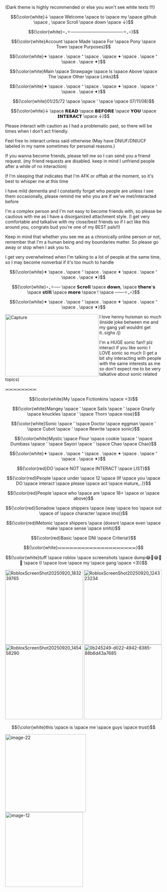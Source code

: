 (Dark theme is highly recommended or else you won't see white texts !!!)

$${\color{white}↓ \space Welcome \space to \space my \space github \space , \space Scroll \space down \space ↓}$$


$${\color{white}∘₊✧─────────────────✧₊∘}$$

$${\color{white}Account \space Made \space For \space Pony \space Town \space Purposes}$$

$${\color{white}✦ \space . \space ⁺ \space . \space ✦ \space . \space ⁺ \space . \space ✦}$$

$${\color{white}Main \space Strawpage \space Is \space Above \space The \space Other \space Links}$$

$${\color{white}✦ \space . \space ⁺ \space . \space ✦ \space . \space ⁺ \space . \space ✦}$$
 
$${\color{white}01/25/72 \space \space ' \space \space 07/11/08}$$ 

$${\color{white}↓ \space 𝗥𝗘𝗔𝗗 \space 𝗕𝗘𝗙𝗢𝗥𝗘 \space 𝗬𝗢𝗨 \space 𝗜𝗡𝗧𝗘𝗥𝗔𝗖𝗧 \space ↓}$$

Please interact with caution as I had a problematic past, so there will be times when I don't act friendly.

Feel free to interact unless said otherwise (May have DNIUF/DNIUCF labeled in my name sometimes for personal reasons.)

If you wanna become friends, please tell me so I can send you a friend request. (my friend requests are disabled. keep in mind I unfriend people after a while of no interaction)

If I'm sleeping that indicates that I'm AFK or offtab at the moment, so it's best to whisper me at this time

I have mild dementia and I constantly forget who people are unless I see them occasionally, please remind me who you are if we've met/interacted before

I'm a complex person and I'm not easy to become friends with, so please be cautious with me as I have a disorganized attachment style. (I get very comfortable and talkative with my close/best friends so if I act like this around you, congrats bud you're one of my BEST pals!!)

Keep in mind that whether you see me as a chronically online person or not, remember that I'm a human being and my boundaries matter. So please  go away or stop when I ask you to.

I get very overwhelmed when I'm talking to a lot of people at the same time, so I may become nonverbal if it's too much to handle

$${\color{white}✦ \space . \space ⁺ \space . \space ✦ \space . \space ⁺ \space . \space ✦}$$

$${\color{white}∘₊✧── \space 𝗦𝗰𝗿𝗼𝗹𝗹 \space 𝗱𝗼𝘄𝗻, \space 𝘁𝗵𝗲𝗿𝗲'𝘀 \space 𝘀𝘁𝗶𝗹𝗹 \space 𝗺𝗼𝗿𝗲 \space ! \space ───✧₊∘}$$
 
$${\color{white}✦ \space . \space ⁺ \space . \space ✦ \space . \space ⁺ \space . \space ✦}$$

<img align="left" width="300" height="200" alt="Capture" src="https://github.com/user-attachments/assets/91778086-63ac-4382-8332-8dbf8a42582d" />

I love henny huisman so much (inside joke between me and my gang yall wouldnt get it..sighs /j) 

I'm a HUGE sonic fan!! plz interact if you like sonic I LOVE sonic so much (I get a bit shy interacting with people with the same interests as me so don't expect me to be very talkative about sonic related topics)

⫘⫘⫘⫘⫘⫘⫘⫘

$${\color{white}My \space Fictionkins \space <3}$$

$${\color{white}Mangey \space ' \space Sails \space ' \space Gnarly \space knuckles \space ' \space Thorn \space rose}$$

$${\color{white}Sonic \space ' \space Doctor \space eggman \space ' \space Cubot \space ' \space Rewrite \space sonic}$$

$${\color{white}Mystic \space Flour \space cookie \space ' \space Dumbass \space ' \space Sayori \space ' \space Chao \space Chao}$$

$${\color{white}✦ \space . \space ⁺ \space . \space ✦ \space . \space ⁺ \space . \space ✦}$$

$${\color{red}DO \space NOT \space INTERACT \space LIST}$$

$${\color{red}People \space under \space 12 \space (If \space you \space DO \space interact \space please \space act \space mature,..)}$$

$${\color{red}People \space who \space are \space 18+ \space or \space above}$$

$${\color{red}Sonadow \space shippers \space (way \space too \space out \space of \space character \space imo)}$$

$${\color{red}Metonic \space shippers \space (doesnt \space even \space make \space sense \space smh)}$$

$${\color{red}Basic \space DNI \space Criteria!}$$

$${\color{white}⫘⫘⫘⫘⫘⫘⫘⫘⫘⫘⫘⫘⫘⫘⫘⫘⫘⫘⫘⫘}$$

$${\color{white}tuff \space roblox \space screenshots \space dump😂🤣😂🤣🤣 \space (I \space love \space my \space gang \space <3)}$$

<img align="left" width="250" height="240" alt="RobloxScreenShot20250920_183239765" src="https://github.com/user-attachments/assets/86f69f73-db59-4fe4-8f00-87e4080f3e24" />
<img width="250" height="240" alt="RobloxScreenShot20250920_124323234" src="https://github.com/user-attachments/assets/ca4b3c8b-4f13-45ad-bab2-6163e93270ed" />

<img width="250" height="240" alt="RobloxScreenShot20250920_145458290" src="https://github.com/user-attachments/assets/15dead84-d25c-4621-954d-a9223b7679a9" />
<img width="250" height="240" alt="0b245249-d022-4942-8385-88b6d43a7685" src="https://github.com/user-attachments/assets/23fa4bb3-1b72-41b5-9ebd-862fb5c4a6de" />

$${\color{white}this \space is \space me \space guys \space trust}$$

<img width="260" height="250" alt="image-22" src="https://github.com/user-attachments/assets/967cc340-2cfe-4079-8873-9b0b6cd8298c" />
<img width="250" height="240" alt="image-12" src="https://github.com/user-attachments/assets/af29ad4f-db5c-4fa0-9382-920d1223b993" />
